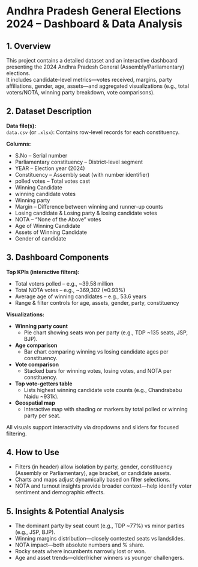 # Andhra Pradesh General Elections 2024 – Dashboard & Data Analysis

## 1. Overview  
This project contains a detailed dataset and an interactive dashboard presenting the 2024 Andhra Pradesh General (Assembly/Parliamentary) elections.  
It includes candidate-level metrics—votes received, margins, party affiliations, gender, age, assets—and aggregated visualizations (e.g., total voters/NOTA, winning party breakdown, vote comparisons).

## 2. Dataset Description  

**Data file(s):**  
`data.csv` (or `.xlsx`): Contains row-level records for each constituency.

**Columns:**  
- S.No – Serial number  
- Parliamentary constituency – District-level segment  
- YEAR – Election year (2024)  
- Constituency – Assembly seat (with number identifier)  
- polled votes – Total votes cast  
- Winning Candidate  
- winning candidate votes  
- Winning party  
- Margin – Difference between winning and runner-up counts  
- Losing candidate & Losing party & losing candidate votes  
- NOTA – “None of the Above” votes  
- Age of Winning Candidate  
- Assets of Winning Candidate  
- Gender of candidate  

## 3. Dashboard Components  

**Top KPIs (interactive filters):**  
- Total voters polled – e.g., ~39.58 million  
- Total NOTA votes – e.g., ~369,302 (≈0.93%)  
- Average age of winning candidates – e.g., 53.6 years  
- Range & filter controls for age, assets, gender, party, constituency  

**Visualizations:**  
- **Winning party count**  
  - Pie chart showing seats won per party (e.g., TDP ~135 seats, JSP, BJP).  
- **Age comparison**  
  - Bar chart comparing winning vs losing candidate ages per constituency.  
- **Vote comparison**  
  - Stacked bars for winning votes, losing votes, and NOTA per constituency.  
- **Top vote-getters table**  
  - Lists highest winning candidate vote counts (e.g., Chandrababu Naidu ~931k).  
- **Geospatial map**  
  - Interactive map with shading or markers by total polled or winning party per seat.  

All visuals support interactivity via dropdowns and sliders for focused filtering.

## 4. How to Use  

- Filters (in header) allow isolation by party, gender, constituency (Assembly or Parliamentary), age bracket, or candidate assets.  
- Charts and maps adjust dynamically based on filter selections.  
- NOTA and turnout insights provide broader context—help identify voter sentiment and demographic effects.  

## 5. Insights & Potential Analysis  

- The dominant party by seat count (e.g., TDP ~77%) vs minor parties (e.g., JSP, BJP).  
- Winning margins distribution—closely contested seats vs landslides.  
- NOTA impact—both absolute numbers and % share.  
- Rocky seats where incumbents narrowly lost or won.  
- Age and asset trends—older/richer winners vs younger challengers.
